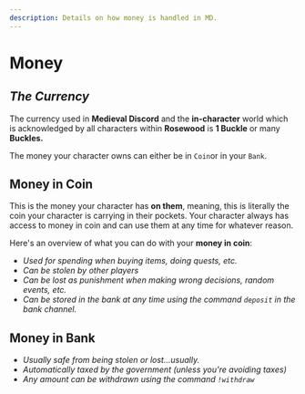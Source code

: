 ```yaml
---
description: Details on how money is handled in MD.
---
```


# Money

## _The Currency_

The currency used in **Medieval Discord** and the **in-character** world which is acknowledged by all characters within **Rosewood** is **1 Buckle** or many **Buckles.**

The money your character owns can either be in `Coin`or in your `Bank`.

## Money in Coin

This is the money your character has **on them**, meaning, this is literally the coin your character is carrying in their pockets. Your character always has access to money in coin and can use them at any time for whatever reason. 

Here's an overview of what you can do with your **money in coin**:

* _Used for spending when buying items, doing quests, etc._ 
* _Can be stolen by other players_ 
* _Can be lost as punishment when making wrong decisions, random events, etc._ 
* _Can be stored in the bank at any time using the command `deposit` in the bank channel._ 

## Money in Bank

* _Usually safe from being stolen or lost..._usually_._
* _Automatically taxed by the government \(unless you're avoiding taxes\)_
* _Any amount can be withdrawn using the command `!withdraw`_

